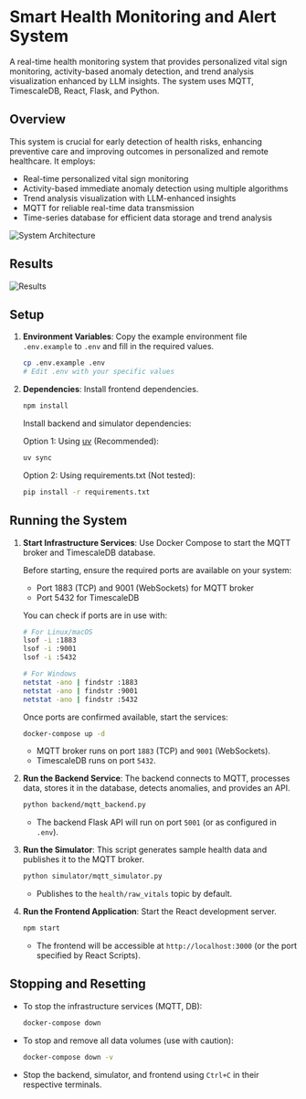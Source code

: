# Smart Health Monitoring and Alert System

A real-time health monitoring system that provides personalized vital sign monitoring, activity-based anomaly detection, and trend analysis visualization enhanced by LLM insights. The system uses MQTT, TimescaleDB, React, Flask, and Python.

## Overview

This system is crucial for early detection of health risks, enhancing preventive care and improving outcomes in personalized and remote healthcare. It employs:

- Real-time personalized vital sign monitoring
- Activity-based immediate anomaly detection using multiple algorithms
- Trend analysis visualization with LLM-enhanced insights
- MQTT for reliable real-time data transmission
- Time-series database for efficient data storage and trend analysis

![System Architecture](https://s2.loli.net/2025/04/18/ap6EOzDlFoxM8kY.png)

## Results

![Results](https://s2.loli.net/2025/04/18/zZchPaD6eGHkmYs.png)

## Setup

1.  **Environment Variables**: Copy the example environment file `.env.example` to `.env` and fill in the required values.

    ```bash
    cp .env.example .env
    # Edit .env with your specific values
    ```

2.  **Dependencies**: Install frontend dependencies.

    ```bash
    npm install
    ```

    Install backend and simulator dependencies:

    Option 1: Using [uv](https://github.com/astral-sh/uv) (Recommended):
    ```bash
    uv sync
    ```
    
    Option 2: Using requirements.txt (Not tested):
    ```bash
    pip install -r requirements.txt
    ```

## Running the System

1.  **Start Infrastructure Services**: Use Docker Compose to start the MQTT broker and TimescaleDB database.

    Before starting, ensure the required ports are available on your system:
    * Port 1883 (TCP) and 9001 (WebSockets) for MQTT broker
    * Port 5432 for TimescaleDB
    
    You can check if ports are in use with:
    ```bash
    # For Linux/macOS
    lsof -i :1883
    lsof -i :9001
    lsof -i :5432
    
    # For Windows
    netstat -ano | findstr :1883
    netstat -ano | findstr :9001
    netstat -ano | findstr :5432
    ```

    Once ports are confirmed available, start the services:
    ```bash
    docker-compose up -d
    ```
    *   MQTT broker runs on port `1883` (TCP) and `9001` (WebSockets).
    *   TimescaleDB runs on port `5432`.

2.  **Run the Backend Service**: The backend connects to MQTT, processes data, stores it in the database, detects anomalies, and provides an API.

    ```bash
    python backend/mqtt_backend.py
    ```
    *   The backend Flask API will run on port `5001` (or as configured in `.env`).

3.  **Run the Simulator**: This script generates sample health data and publishes it to the MQTT broker.

    ```bash
    python simulator/mqtt_simulator.py
    ```
    *   Publishes to the `health/raw_vitals` topic by default.

4.  **Run the Frontend Application**: Start the React development server.

    ```bash
    npm start
    ```
    *   The frontend will be accessible at `http://localhost:3000` (or the port specified by React Scripts).

## Stopping and Resetting

*   To stop the infrastructure services (MQTT, DB):
    ```bash
    docker-compose down
    ```
*   To stop and remove all data volumes (use with caution):
    ```bash
    docker-compose down -v
    ```
*   Stop the backend, simulator, and frontend using `Ctrl+C` in their respective terminals.